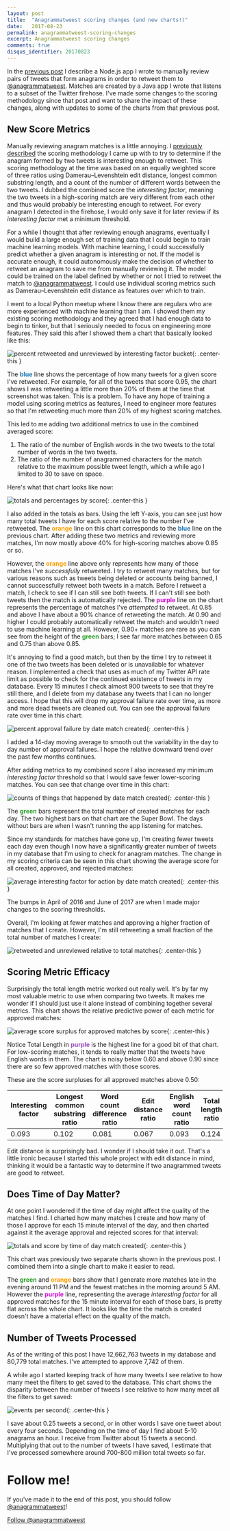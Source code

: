 ```yaml
---
layout: post
title:  "Anagrammatweest scoring changes (and new charts!)"
date:   2017-08-23
permalink: anagrammatweest-scoring-changes
excerpt: Anagrammatweest scoring changes
comments: true
disqus_identifier: 20170823
---
```


In the [previous post](/building-twitter-bot-to-retweet-anagrams) I describe a Node.js app I wrote to manually review pairs of tweets that form anagrams in order to retweet them to [@anagrammatweest](https://twitter.com/anagrammatweest). Matches are created by a Java app I wrote that listens to a subset of the Twitter firehose. I've made some changes to the scoring methodology since that post and want to share the impact of these changes, along with updates to some of the charts from that previous post.

## New Score Metrics

Manually reviewing anagram matches is a little annoying. I [previously described](/finding-anagrams-on-twitter) the scoring methodology I came up with to try to determine if the anagram formed by two tweets is interesting enough to retweet. This scoring methodology at the time was based on an equally weighted score of three ratios using Damerau–Levenshtein edit distance, longest common substring length, and a count of the number of different words between the two tweets. I dubbed the combined score the _interesting factor_, meaning the two tweets in a high-scoring match are very different from each other and thus would probably be interesting enough to retweet. For every anagram I detected in the firehose, I would only save it for later review if its _interesting factor_ met a minimum threshold.

For a while I thought that after reviewing enough anagrams, eventually I would build a large enough set of training data that I could begin to train machine learning models. With machine learning, I could successfully predict whether a given anagram is interesting or not. If the model is accurate enough, it could autonomously make the decision of whether to retweet an anagram to save me from manually reviewing it. The model could be trained on the label defined by whether or not I tried to retweet the match to [@anagrammatweest](https://twitter.com/anagrammatweest). I could use individual scoring metrics such as Damerau–Levenshtein edit distance as features over which to train.

I went to a local Python meetup where I know there are regulars who are more experienced with machine learning than I am. I showed them my existing scoring methodology and they agreed that I had enough data to begin to tinker, but that I seriously needed to focus on engineering more features. They said this after I showed them a chart that basically looked like this:

![percent retweeted and unreviewed by interesting factor bucket](/assets/2017-08-23-anagrammatweest-update/percent_retweeted_and_unreviewed.png){: .center-this }

The <span style="color:#1F77B4">**blue**</span> line shows the percentage of how many tweets for a given score I've retweeted. For example, for all of the tweets that score 0.95, the chart shows I was retweeting a little more than 20% of them at the time that screenshot was taken. This is a problem. To have any hope of training a model using scoring metrics as features, I need to engineer more features so that I'm retweeting much more than 20% of my highest scoring matches.

This led to me adding two additional metrics to use in the combined averaged score:

1. The ratio of the number of English words in the two tweets to the total number of words in the two tweets.
2. The ratio of the number of anagrammed characters for the match relative to the maximum possible tweet length, which a while ago I limited to 30 to save on space.

Here's what that chart looks like now:

![totals and percentages by score](/assets/2017-08-23-anagrammatweest-update/totals_and_percentages_by_score.png){: .center-this }

I also added in the totals as bars. Using the left Y-axis, you can see just how many total tweets I have for each score relative to the number I've retweeted. The <span style="color:#FF9D00">**orange**</span> line on this chart corresponds to the <span style="color:#1F77B4">**blue**</span> line on the previous chart. After adding these two metrics and reviewing more matches, I'm now mostly above 40% for high-scoring matches above 0.85 or so. 

However, the <span style="color:#FF9D00">**orange**</span> line above only represents how many of those matches I've _successfully_ retweeted. I try to retweet many matches, but for various reasons such as tweets being deleted or accounts being banned, I cannot successfully retweet both tweets in a match. Before I retweet a match, I check to see if I can still see both tweets. If I can't still see both tweets then the match is automatically rejected. The <span style="color:#d30dd6">**purple**</span> line on the chart represents the percentage of matches I've _attempted_ to retweet. At 0.85 and above I have about a 90% chance of retweeting the match. At 0.90 and higher I could probably automatically retweet the match and wouldn't need to use machine learning at all. However, 0.90+ matches are rare as you can see from the height of the <span style="color:#2CA02C">**green**</span> bars; I see far more matches between 0.65 and 0.75 than above 0.85. 

It's annoying to find a good match, but then by the time I try to retweet it one of the two tweets has been deleted or is unavailable for whatever reason. I implemented a check that uses as much of my Twitter API rate limit as possible to check for the continued existence of tweets in my database. Every 15 minutes I check almost 900 tweets to see that they're still there, and I delete from my database any tweets that I can no longer access. I hope that this will drop my approval failure rate over time, as more and more dead tweets are cleaned out. You can see the approval failure rate over time in this chart:

![percent approval failure by date match created](/assets/2017-08-23-anagrammatweest-update/percent_approval_failure_by_date_match_created.png){: .center-this }

I added a 14-day moving average to smooth out the variability in the day to day number of approval failures. I hope the relative downward trend over the past few months continues.

After adding metrics to my combined score I also increased my minimum _interesting factor_ threshold so that I would save fewer lower-scoring matches. You can see that change over time in this chart: 

![counts of things that happened by date match created](/assets/2017-08-23-anagrammatweest-update/counts_of_things_that_happened_by_date_match_created.png){: .center-this }

The <span style="color:#2CA02C">**green**</span> bars represent the total number of created matches for each day. The two highest bars on that chart are the Super Bowl. The days without bars are when I wasn't running the app listening for matches.

Since my standards for matches have gone up, I'm creating fewer tweets each day even though I now have a significantly greater number of tweets in my database that I'm using to check for anagram matches. The change in my scoring criteria can be seen in this chart showing the average score for all created, approved, and rejected matches:

![average interesting factor for action by date match created](/assets/2017-08-23-anagrammatweest-update/average_interesting_factor_for_action_by_date_match_created.png){: .center-this }

The bumps in April of 2016 and June of 2017 are when I made major changes to the scoring thresholds.

Overall, I'm looking at fewer matches and approving a higher fraction of matches that I create. However, I'm still retweeting a small fraction of the total number of matches I create:

![retweeted and unreviewed relative to total matches](/assets/2017-08-23-anagrammatweest-update/retweeted_and_unreviewed_relative_to_total_matches.png){: .center-this }

## Scoring Metric Efficacy

Surprisingly the total length metric worked out really well. It's by far my most valuable metric to use when comparing two tweets. It makes me wonder if I should just use it alone instead of combining together several metrics. This chart shows the relative predictive power of each metric for approved matches:

![average score surplus for approved matches by score](/assets/2017-08-23-anagrammatweest-update/average_score_surplus_for_approved_matches_by_score.png){: .center-this }

Notice Total Length in <span style="color:#9349BA">**purple**</span> is the highest line for a good bit of that chart. For low-scoring matches, it tends to really matter that the tweets have English words in them. The chart is noisy below 0.60 and above 0.90 since there are so few approved matches with those scores.

These are the score surpluses for all approved matches above 0.50:

| Interesting factor | Longest common substring ratio | Word count difference ratio | Edit distance ratio | English word count ratio | Total length ratio |
|--------------------|--------------------------------|-----------------------------|---------------------|--------------------------|--------------------|
| 0.093              | 0.102                          | 0.081                       | 0.067               | 0.093                    | 0.124              |

Edit distance is surprisingly bad. I wonder if I should take it out. That's a little ironic because I started this whole project with edit distance in mind, thinking it would be a fantastic way to determine if two anagrammed tweets are good to retweet.

## Does Time of Day Matter?

At one point I wondered if the time of day might affect the quality of the matches I find. I charted how many matches I create and how many of those I approve for each 15 minute interval of the day, and then charted against it the average approval and rejected scores for that interval:

![totals and score by time of day match created](/assets/2017-08-23-anagrammatweest-update/totals_and_score_by_time_of_day_match_created.png){: .center-this }

This chart was previously two separate charts shown in the previous post. I combined them into a single chart to make it easier to read.

The <span style="color:#2CA02C">**green**</span> and <span style="color:#FF9D00">**orange**</span> bars show that I generate more matches late in the evening around 11 PM and the fewest matches in the morning around 5 AM. However the <span style="color:#d30dd6">**purple**</span> line, representing the average _interesting factor_ for all approved matches for the 15 minute interval for each of those bars, is pretty flat across the whole chart. It looks like the time the match is created doesn't have a material effect on the quality of the match.

## Number of Tweets Processed

As of the writing of this post I have 12,662,763 tweets in my database and 80,779 total matches. I've attempted to approve 7,742 of them.

A while ago I started keeping track of how many tweets I see relative to how many meet the filters to get saved to the database. This chart shows the disparity between the number of tweets I see relative to how many meet all the filters to get saved:

![events per second](/assets/2017-08-23-anagrammatweest-update/events_per_second.png){: .center-this }

I save about 0.25 tweets a second, or in other words I save one tweet about every four seconds. Depending on the time of day I find about 5-10 anagrams an hour. I receive from Twitter about 15 tweets a second. Multiplying that out to the number of tweets I have saved, I estimate that I've processed somewhere around 700-800 million total tweets so far.

# Follow me!

If you've made it to the end of this post, you should follow [@anagrammatweest](https://twitter.com/anagrammatweest)!

<a href="https://twitter.com/anagrammatweest" class="twitter-follow-button" data-size="large" data-show-count="false">Follow @anagrammatweest</a><script async src="//platform.twitter.com/widgets.js" charset="utf-8"></script>
